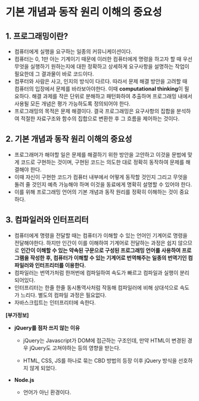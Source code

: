 # **기본 개념과 동작 원리 이해의 중요성**



## 1. 프로그래밍이란?
- 컴퓨터에게 실행을 요구하는 일종의 커뮤니케이션이다. 
- 컴퓨터는 0, 1만 아는 기계이기 때문에 이러한 컴퓨터에게 명령을 하고자 할 때 우선 무엇을 실행하기 원하는지에 대한 정확하고 상세하게 요구사항을 설명하는 작업이 필요한데 그 결과물이 바로 코드이다.
- 컴푸터와 사람은 사고, 인지의 방식이 다르다. 따라서 문제 해결 방안을 고려할 때 컴퓨터의 입장에서 문제를 바라보아야한다. 이때 **computational thinking**이 필요하다. 해결 과제를 작은 단위로 분해하고 패턴화하여 추출하며 프로그래밍 내에서 사용될 모든 개념은 평가 가능하도록 정의되어야 한다.
- 프로그래밍의 목적은 문제 해결이다. 결국 프로그래밍은 요구사항의 집합을 분석하여 적절한 자료구조와 함수의 집합으로 변환한 후 그 흐름을 제어하는 것이다.



## 2. 기본 개념과 동작 원리 이해의 중요성

- 프로그래머가 해야할 일은 문제를 해결하기 위한 방안을 고안하고 이것을 문법에 맞게 코드로 구현하는 것이며, 구현된 코드는 의도한 대로 정확히 동작하여 문제를 해결해야 한다.
- 이때 자신이 구현한 코드가 컴퓨터 내부에서 어떻게 동작할 것인지 그리고 무엇을 돌려 줄 것인지 예측 가능해야 하며 이것을 동료에게 명확히 설명할 수 있어야 한다.
- 이를 위해 프로그래밍 언어의 기본 개념과 동작 원리를 정확히 이해하는 것이 중요하다.



## 3. 컴파일러와 인터프리터

- 컴퓨터에게 명령을 전달할 때는 컴퓨터가 이해할 수 있는 언어인 기계어로 명령을 전달해야한다. 하지만 인간이 이를 이해하여 기계어로 전달하는 과정은 쉽지 않으므로 **인간이 이해할 수 있는 약속된 구문으로 구성된 프로그래밍 언어를 사용하여 프로그램을 작성한 후, 컴퓨터가 이해할 수 있는 기계어로 번역해주는 일종의 번역기인 컴파일러와 인터프리터를 이용한다.**
- 컴파일러는 번역가처럼 한꺼번에 컴파일하여 속도가 빠르고 컴파일과 실행이 분리되어있다. 
- 인터프리터는 한줄 한줄 동시통역사처럼 작동해 컴파일러에 비해 상대석으로 속도가 느리다. 별도의 컴파일 과정은 필요없다.
- 자바스크립트는 인터프리터에 속한다.



**[부가정보]**

- **jQuery를 점차 쓰지 않는 이유**

  - jQuery는 Javascript가 DOM에 접근하는 구조인데, 만약 HTML이 변경된 경우 jQuery도 고쳐야하는 등의 영향을 받는다.

  - HTML, CSS, JS를 하나로 묶는 CBD 방법의 등장 이후 jQuery 방식을 선호하지 않게 되었다.

    

- **Node.js**
  - 언어가 아닌 환경이다.